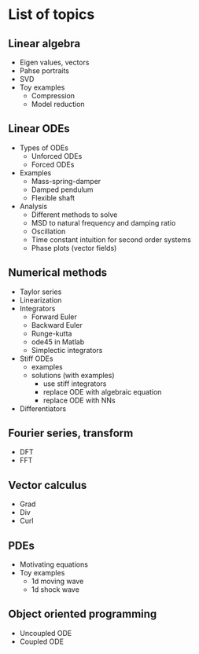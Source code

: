 # List of topics

## Linear algebra
* Eigen values, vectors
* Pahse portraits
* SVD
* Toy examples
	* Compression
	* Model reduction

## Linear ODEs
* Types of ODEs
	* Unforced ODEs
	* Forced ODEs
* Examples
	* Mass-spring-damper
	* Damped pendulum
	* Flexible shaft
* Analysis
	* Different methods to solve
	* MSD to natural frequency and damping ratio
	* Oscillation
	* Time constant intuition for second order systems
	* Phase plots (vector fields)

## Numerical methods
* Taylor series
* Linearization
* Integrators
	* Forward Euler
	* Backward Euler
	* Runge-kutta
	* ode45 in Matlab
	* Simplectic integrators
* Stiff ODEs
	* examples
	* solutions (with examples)
		* use stiff integrators
		* replace ODE with algebraic equation
		* replace ODE with NNs
* Differentiators

## Fourier series, transform
* DFT
* FFT

## Vector calculus
* Grad
* Div
* Curl

## PDEs
* Motivating equations
* Toy examples
	* 1d moving wave
	* 1d shock wave

## Object oriented programming
* Uncoupled ODE
* Coupled ODE